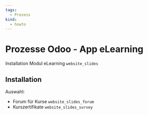 ```yaml
---
tags:
  - Prozess
kind:
  - howto
---
```

# Prozesse Odoo - App eLearning
Installation Modul eLearning `website_slides`

## Installation

Auswahl:
* Forum für Kurse  `website_slides_forum`
* Kurszertifikate `website_slides_survey`